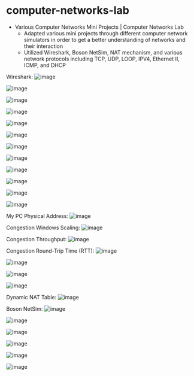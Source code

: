 # computer-networks-lab

* Various Computer Networks Mini Projects | Computer Networks Lab
  * Adapted various mini projects through different computer network simulators in order to get a better understanding of networks and their interaction
  * Utilized Wireshark, Boson NetSim, NAT mechanism, and various network protocols including TCP, UDP, LOOP, IPV4, Ethernet II, ICMP, and DHCP

Wireshark:
![image](https://github.com/amirbelbasi/computer-networks-lab/assets/58425120/6914bb40-7e59-479e-b2c4-d98e3b9d660c)

![image](https://github.com/amirbelbasi/computer-networks-lab/assets/58425120/fb84b9fd-ed1b-4dc8-b451-bfdfc6cc842d)

![image](https://github.com/amirbelbasi/computer-networks-lab/assets/58425120/0e4a9243-acd1-44ce-92dc-c12d5a91fcce)

![image](https://github.com/amirbelbasi/computer-networks-lab/assets/58425120/69cf40da-8533-4acd-8ed1-37db924d9182)

![image](https://github.com/amirbelbasi/computer-networks-lab/assets/58425120/cd011460-aaec-4a4d-be0e-7cacc0625b13)

![image](https://github.com/amirbelbasi/computer-networks-lab/assets/58425120/cd0cc4a2-2bd5-4e96-9725-1f062529b8eb)

![image](https://github.com/amirbelbasi/computer-networks-lab/assets/58425120/330e569a-d7b3-4249-af37-f32ba0909d08)

![image](https://github.com/amirbelbasi/computer-networks-lab/assets/58425120/089cbcb9-e25e-438e-8f02-4ab28e43ced8)

![image](https://github.com/amirbelbasi/computer-networks-lab/assets/58425120/69f60d1c-79b9-4c23-8edb-bc8e85b84299)

![image](https://github.com/amirbelbasi/computer-networks-lab/assets/58425120/1e5e2ddf-ab9b-4f5a-9fc5-9631d3ccd083)

![image](https://github.com/amirbelbasi/computer-networks-lab/assets/58425120/30423cf4-a782-4a2c-a317-28c78bd40587)

![image](https://github.com/amirbelbasi/computer-networks-lab/assets/58425120/8f55c60f-b1b6-464b-989c-85f0472ac07e)

My PC Physical Address:
![image](https://github.com/amirbelbasi/computer-networks-lab/assets/58425120/36e1169a-47f4-48bd-a40b-79ab94c5839d)

Congestion Windows Scaling:
![image](https://github.com/amirbelbasi/computer-networks-lab/assets/58425120/8422392f-9803-4b88-a5d9-5dde77a5d990)

Congestion Throughput:
![image](https://github.com/amirbelbasi/computer-networks-lab/assets/58425120/218316f3-e4c4-447b-a9f3-dc7664f0c2aa)

Congestion Round-Trip Time (RTT):
![image](https://github.com/amirbelbasi/computer-networks-lab/assets/58425120/d372af72-9005-4c05-8e34-ec14939e849c)

![image](https://github.com/amirbelbasi/computer-networks-lab/assets/58425120/29ed7de5-7aaa-4616-8eb1-a0f2339b601f)

![image](https://github.com/amirbelbasi/computer-networks-lab/assets/58425120/881731d1-0521-4807-9e2b-0f67391fd6a6)

![image](https://github.com/amirbelbasi/computer-networks-lab/assets/58425120/6df1e4ab-7ce4-4ae2-8de4-2cba3b2e96c3)

Dynamic NAT Table:
![image](https://github.com/amirbelbasi/computer-networks-lab/assets/58425120/028a6ca1-9213-47e1-8d92-3b0d012696c4)

Boson NetSim:
![image](https://github.com/amirbelbasi/computer-networks-lab/assets/58425120/e3b0941e-0a93-41c4-9786-3331a95ac1a3)

![image](https://github.com/amirbelbasi/computer-networks-lab/assets/58425120/86bfa092-dec2-4b85-9d81-2a689ded3644)

![image](https://github.com/amirbelbasi/computer-networks-lab/assets/58425120/348b7dd8-9efe-446b-8195-61e3002a32c9)

![image](https://github.com/amirbelbasi/computer-networks-lab/assets/58425120/0476b2e0-3083-4f44-a0e7-6c0db251233c)

![image](https://github.com/amirbelbasi/computer-networks-lab/assets/58425120/6acb7822-476a-4512-832f-44d2fe9d286f)

![image](https://github.com/amirbelbasi/computer-networks-lab/assets/58425120/b98f36a0-7f27-45e7-afb2-27265024ddc9)
